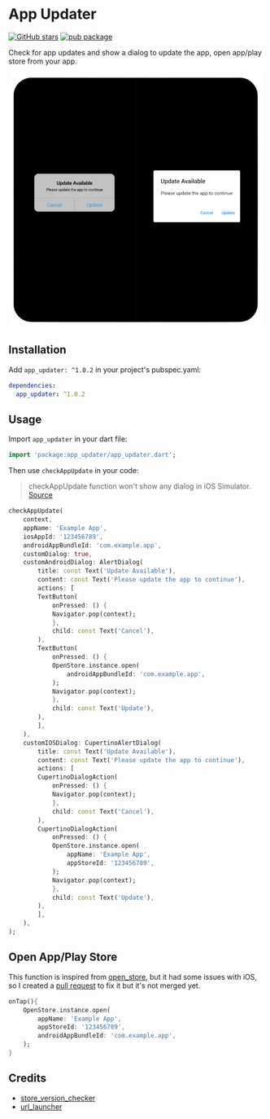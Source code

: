 # App Updater

[![GitHub stars](https://img.shields.io/github/stars/mantreshkhurana/app_updater.svg?style=social)](https://github.com/mantreshkhurana/app_updater)
[![pub package](https://img.shields.io/pub/v/app_updater.svg)](https://pub.dartlang.org/packages/app_updater)

Check for app updates and show a dialog to update the app, open app/play store from your app.

![Screenshot](https://raw.githubusercontent.com/mantreshkhurana/app_updater/stable/screenshots/screenshot-1.png)

## Installation

Add `app_updater: ^1.0.2` in your project's pubspec.yaml:

```yaml
dependencies:
  app_updater: ^1.0.2
```

## Usage

Import `app_updater` in your dart file:

```dart
import 'package:app_updater/app_updater.dart';
```

Then use `checkAppUpdate` in your code:

> checkAppUpdate function won't show any dialog in iOS Simulator. [Source](https://stackoverflow.com/questions/13645554/itunes-app-link-cannot-open-page-in-safari-in-simulator-and-also-idevices)

```dart
checkAppUpdate(
    context,
    appName: 'Example App',
    iosAppId: '123456789',
    androidAppBundleId: 'com.example.app',
    customDialog: true,
    customAndroidDialog: AlertDialog(
        title: const Text('Update Available'),
        content: const Text('Please update the app to continue'),
        actions: [
        TextButton(
            onPressed: () {
            Navigator.pop(context);
            },
            child: const Text('Cancel'),
        ),
        TextButton(
            onPressed: () {
            OpenStore.instance.open(
                androidAppBundleId: 'com.example.app',
            );
            Navigator.pop(context);
            },
            child: const Text('Update'),
        ),
        ],
    ),
    customIOSDialog: CupertinoAlertDialog(
        title: const Text('Update Available'),
        content: const Text('Please update the app to continue'),
        actions: [
        CupertinoDialogAction(
            onPressed: () {
            Navigator.pop(context);
            },
            child: const Text('Cancel'),
        ),
        CupertinoDialogAction(
            onPressed: () {
            OpenStore.instance.open(
                appName: 'Example App',
                appStoreId: '123456789',
            );
            Navigator.pop(context);
            },
            child: const Text('Update'),
        ),
        ],
    ),
);
```

## Open App/Play Store

This function is inspired from [open_store](https://pub.dev/packages/open_store), but it had some issues with iOS, so I created a [pull request](https://github.com/Frezyx/open_store/pull/10) to fix it but it's not merged yet.

```dart
onTap(){
    OpenStore.instance.open(
        appName: 'Example App',
        appStoreId: '123456789',
        androidAppBundleId: 'com.example.app',
    );
}
```

## Credits

- [store_version_checker](https://pub.dev/packages/store_version_checker)
- [url_launcher](https://pub.dev/packages/url_launcher)
